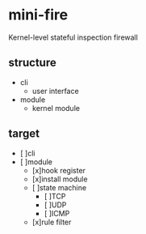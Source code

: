 # mini-fire
Kernel-level stateful inspection firewall

## structure
- cli 
    - user interface
- module
    - kernel module


## target
- [ ]cli
- [ ]module
    - [x]hook register
    - [x]install module
    - [ ]state machine
        - [ ]TCP
        - [ ]UDP
        - [ ]ICMP
    - [x]rule filter